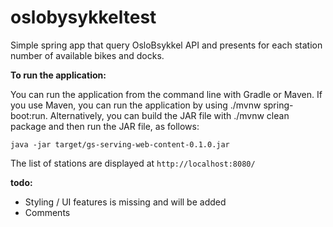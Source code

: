 # oslobysykkeltest
Simple spring app that query OsloBsykkel API and presents for each station number of available bikes and docks.  


**To run the application:** 

You can run the application from the command line with Gradle or Maven.
If you use Maven, you can run the application by using ./mvnw spring-boot:run. Alternatively, you can build the JAR file with ./mvnw clean package and then run the JAR file, as follows:

`java -jar target/gs-serving-web-content-0.1.0.jar`

The list of stations are displayed at `http://localhost:8080/`


**todo:** 
* Styling / UI features is missing and will be added 
* Comments 
